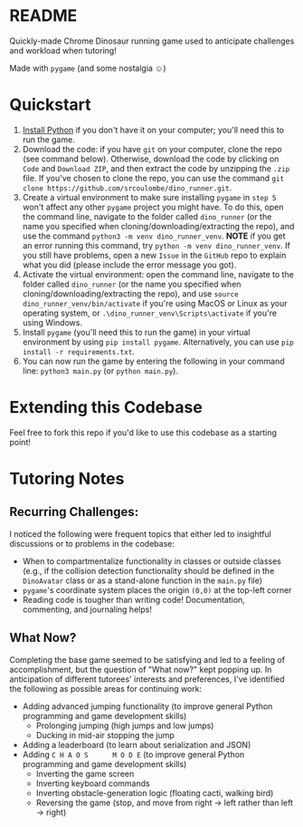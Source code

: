 # README
Quickly-made Chrome Dinosaur running game used to anticipate challenges and workload when tutoring!

Made with `pygame` (and some nostalgia :relaxed:)

# Quickstart
1. [Install Python](https://www.python.org/downloads/) if you don't have it on your computer; you'll need this to run the game.
2. Download the code: if you have `git` on your computer, clone the repo (see command below). Otherwise, download the code by clicking on `Code` and `Download ZIP`, and then extract the code by unzipping the `.zip` file. If you've chosen to clone the repo, you can use the command `git clone https://github.com/srcoulombe/dino_runner.git`.
3. Create a virtual environment to make sure installing `pygame` in `step 5` won't affect any other `pygame` project you might have. To do this, open the command line, navigate to the folder called `dino_runner` (or the name you specified when cloning/downloading/extracting the repo), and use the command `python3 -m venv dino_runner_venv`. 
**NOTE** if you get an error running this command, try `python -m venv dino_runner_venv`. If you still have problems, open a new `Issue` in the `GitHub` repo to explain what you did (please include the error message you got).
4. Activate the virtual environment: open the command line, navigate to the folder called `dino_runner` (or the name you specified when cloning/downloading/extracting the repo), and use `source dino_runner_venv/bin/activate` if you're using MacOS or Linux as your operating system, or `.\dino_runner_venv\Scripts\activate` if you're using Windows.
5. Install `pygame` (you'll need this to run the game) in your virtual environment by using `pip install pygame`. Alternatively, you can use `pip install -r requirements.txt`.
6. You can now run the game by entering the following in your command line: `python3 main.py` (or `python main.py`).

# Extending this Codebase
Feel free to fork this repo if you'd like to use this codebase as a starting point!

# Tutoring Notes
## Recurring Challenges:
I noticed the following were frequent topics that either led to insightful discussions or to problems in the codebase:

- When to compartmentalize functionality in classes or outside classes
  (e.g., if the collision detection functionality should be defined in the `DinoAvatar`
  class or as a stand-alone function in the `main.py` file)
- `pygame`'s coordinate system places the origin `(0,0)` at the top-left corner
- Reading code is tougher than writing code! Documentation, commenting, and journaling helps!

## What Now?
Completing the base game seemed to be satisfying and led to a feeling of accomplishment, 
but the question of "What now?" kept popping up. In anticipation of different tutorees' 
interests and preferences, I've identified the following as possible areas for continuing
work:

- Adding advanced jumping functionality (to improve general Python programming and game development skills)
  - Prolonging jumping (high jumps and low jumps)
  - Ducking in mid-air stopping the jump
- Adding a leaderboard (to learn about serialization and JSON)
- Adding `C H A O S      M O D E` (to improve general Python programming and game development skills)
  - Inverting the game screen
  - Inverting keyboard commands
  - Inverting obstacle-generation logic (floating cacti, walking bird)
  - Reversing the game (stop, and move from right -> left rather than left -> right)
